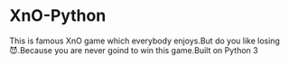 # XnO-Python
This is famous XnO game which everybody enjoys.But do you like losing😈.Because you are never goind to win this game.Built on Python 3
